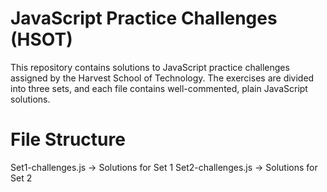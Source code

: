 # JavaScript Practice Challenges (HSOT)

This repository contains solutions to JavaScript practice challenges assigned by the Harvest School of Technology. The exercises are divided into three sets, and each file contains well-commented, plain JavaScript solutions.

# File Structure
Set1-challenges.js → Solutions for Set 1
Set2-challenges.js → Solutions for Set 2


